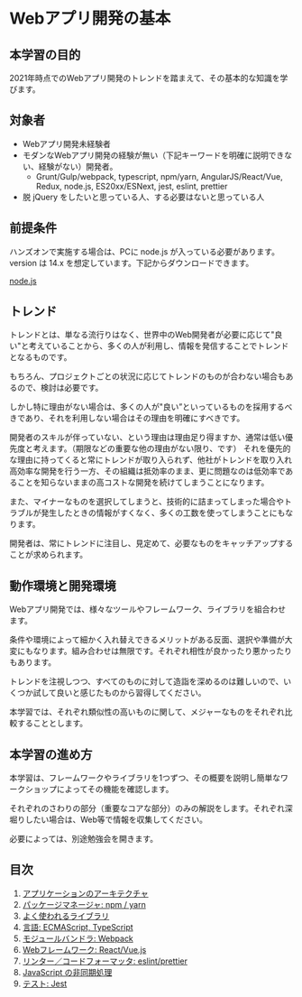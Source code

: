 # Webアプリ開発の基本

## 本学習の目的

2021年時点でのWebアプリ開発のトレンドを踏まえて、その基本的な知識を学びます。

## 対象者

- Webアプリ開発未経験者
- モダンなWebアプリ開発の経験が無い（下記キーワードを明確に説明できない、経験がない）開発者。
    - Grunt/Gulp/webpack, typescript, npm/yarn, AngularJS/React/Vue, Redux, node.js, ES20xx/ESNext, jest, eslint, prettier
- 脱 jQuery をしたいと思っている人、する必要はないと思っている人

## 前提条件

ハンズオンで実施する場合は、PCに node.js が入っている必要があります。version は 14.x を想定しています。下記からダウンロードできます。

[node.js](https://nodejs.org/ja/)

## トレンド

トレンドとは、単なる流行りはなく、世界中のWeb開発者が必要に応じて"良い"と考えていることから、多くの人が利用し、情報を発信することでトレンドとなるものです。

もちろん、プロジェクトごとの状況に応じてトレンドのものが合わない場合もあるので、検討は必要です。

しかし特に理由がない場合は、多くの人が"良い”といっているものを採用するべきであり、それを利用しない場合はその理由を明確にすべきです。

開発者のスキルが伴っていない、という理由は理由足り得ますか、通常は低い優先度と考えます。（期限などの重要な他の理由がない限り、です）
それを優先的な理由に持ってくると常にトレンドが取り入られず、他社がトレンドを取り入れ高効率な開発を行う一方、その組織は抵効率のまま、更に問題なのは低効率であることを知らないままの高コストな開発を続けてしまうことになります。

また、マイナーなものを選択してしまうと、技術的に詰まってしまった場合やトラブルが発生したときの情報がすくなく、多くの工数を使ってしまうことにもなります。

開発者は、常にトレンドに注目し、見定めて、必要なものをキャッチアップすることが求められます。

## 動作環境と開発環境

Webアプリ開発では、様々なツールやフレームワーク、ライブラリを組合わせます。

条件や環境によって細かく入れ替えできるメリットがある反面、選択や準備が大変にもなります。組み合わせは無限です。それぞれ相性が良かったり悪かったりもあります。

トレンドを注視しつつ、すべてのものに対して造詣を深めるのは難しいので、いくつか試して良いと感じたものから習得してください。

本学習では、それぞれ類似性の高いものに関して、メジャーなものをそれぞれ比較することとします。

## 本学習の進め方

本学習は、フレームワークやライブラリを1つずつ、その概要を説明し簡単なワークショップによってその機能を確認します。

それぞれのさわりの部分（重要なコアな部分）のみの解説をします。それぞれ深堀りしたい場合は、Web等で情報を収集してください。

必要によっては、別途勉強会を開きます。

## 目次

1. [アプリケーションのアーキテクチャ](./01.architecture/index.md)
2. [パッケージマネージャ: npm / yarn](./02.package-manager/index.md)
3. [よく使われるライブラリ](./03.libraries/index.md)
4. [言語: ECMAScript, TypeScript](./04.language/index.md)
5. [モジュールバンドラ: Webpack](./05.webpack/index.md)
6. [Webフレームワーク: React/Vue.js](./06.web-framework/index.md)
7. [リンター／コードフォーマッタ: eslint/prettier](./07.linter-formatter/index.md)
8. [JavaScript の非同期処理](./08.async-functions/index.md)
9. [テスト: Jest](./09.test/index.md)
